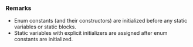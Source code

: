 ### Remarks
  - Enum constants (and their constructors) are initialized before any static variables or static blocks.
  - Static variables with explicit initializers are assigned after enum constants are initialized.
